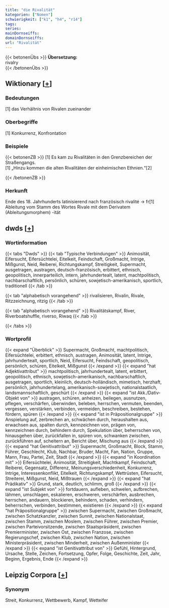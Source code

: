 ```yaml
---
title: "die Rivalität"
kategorien: ["Nomen"]
schwierigkeit: ["k1", "h4", "r14"]
tags:
series:
mainDornseiffs:
domainDornseiffs:
url: "Rivalität"
---
```


{{< betonenÜbs >}}
**Übersetzung:**  
rivalry  
{{< /betonenÜbs >}}

## Wiktionary [[+](https://de.wiktionary.org/wiki/Rivalität)]

### Bedeutungen
[1] das Verhältnis von Rivalen zueinander  

### Oberbegriffe
[1] Konkurrenz, Konfrontation  

### Beispiele
{{< betonenZB >}}
[1] Es kam zu Rivalitäten in den Grenzbereichen der Straßengangs.  
[1] „Hinzu kommen die alten Rivalitäten der einheimischen Ethnien.“[2]  

{{< /betonenZB >}}
### Herkunft
Ende des 18. Jahrhunderts latinisierend nach französisch rivalité → fr[1]  
Ableitung vom Stamm des Wortes Rivale mit dem Derivatem (Ableitungsmorphem) -ität  



## dwds [[+](https://www.dwds.de/wb/Rivalität)]

### Wortinformation
{{< tabs "Dwds" >}}
{{< tab "Typische Verbindungen" >}}
Animosität, Eifersucht, Eifersüchtelei, Eitelkeit, Feindschaft, Großmacht, Intrige, Mißgunst, Neid, Reiberei, Richtungskampf, Streitigkeit, Supermacht, ausgetragen, austragen, deutsch-französisch, erbittert, ethnisch, geopolitisch, innerparteilich, intern, jahrhundertealt, latent, machtpolitisch, nachbarschaftlich, persönlich, schüren, sowjetisch-amerikanisch, sportlich, traditionell
{{< /tab >}}

{{< tab "alphabetisch vorangehend" >}}
rivalisieren, Rivalin, Rivale, Ritzzeichnung, ritzig
{{< /tab >}}

{{< tab "alphabetisch vorangehend" >}}
Rivalitätskampf, River, Riverboatshuffle, riverso, Riwaq
{{< /tab >}}

{{< /tabs >}}

### Wortprofil
{{< expand "Überblick" >}} Supermacht, Großmacht, machtpolitisch, Eifersüchtelei, erbittert, ethnisch, austragen, Animosität, latent, Intrige, jahrhundertealt, sportlich, Neid, Eifersucht, Feindschaft, geopolitisch, persönlich, schüren, Eitelkeit, Mißgunst {{< /expand >}}
{{< expand "hat Adjektivattribut" >}} machtpolitisch, jahrhundertealt, latent, erbittert, geopolitisch, ethnisch, sowjetisch-amerikanisch, nachbarschaftlich, ausgetragen, sportlich, kleinlich, deutsch-holländisch, mimetisch, herzhaft, persönlich, jahrhundertelang, amerikanisch-sowjetisch, nationalstaatlich, landsmannschaftlich, geschürt {{< /expand >}}
{{< expand "ist Akk./Dativ-Objekt von" >}} austragen, schüren, anheizen, beilegen, ausnutzen, pflegen, verschärfen, überwinden, beleben, herrschen, vermuten, beenden, vergessen, verstärken, verbinden, vermeiden, beschreiben, bestehen, fördern, spüren {{< /expand >}}
{{< expand "ist in Präpositionalgruppe" >}} Anspielung auf, zerbrechen an, schwächen durch, heraushalten aus, erwachsen aus, spalten durch, kennzeichnen von, prägen von, kennzeichnen durch, behindern durch, Spekulation über, beherrschen von, hinausgehen über, zurückfallen in, spüren von, schwanken zwischen, zurückführen auf, scheitern an, Bericht über, Mischung aus {{< /expand >}}
{{< expand "hat Genitivattribut" >}} Supermacht, Großmacht, Block, Stamm, Führer, Geschlecht, Klub, Nachbar, Bruder, Macht, Fan, Nation, Gruppe, Mann, Frau, Partei, Zeit, Stadt {{< /expand >}}
{{< expand "in Koordination mit" >}} Eifersüchtelei, Animosität, Streitigkeit, Machtkampf, Feindschaft, Reiberei, Gegensatz, Differenz, Meinungsverschiedenheit, Konkurrenz, Intrige, Interessenkonflikt, Eitelkeit, Richtungskampf, Wettrüsten, Eifersucht, Streiterei, Mißgunst, Neid, Mißtrauen {{< /expand >}}
{{< expand "hat Prädikativ" >}} Grund, stark, deutlich, schlimm, groß {{< /expand >}}
{{< expand "ist Subjekt von" >}} fortdauern, aufleben, schwelen, aufbrechen, lähmen, umschlagen, eskalieren, erschweren, verschärfen, ausbrechen, herrschen, andauern, blockieren, behindern, schaden, verhindern, beherrschen, verbinden, bestimmen, existieren {{< /expand >}}
{{< expand "hat Präpositionalgruppe" >}} zwischen Supermacht, zwischen Großmacht, zwischen Schatzkanzler, zwischen Sunnit, zwischen Nationalstaat, zwischen Stamm, zwischen Moslem, zwischen Führer, zwischen Premier, zwischen Parteivorsitzende, zwischen Staatspräsident, zwischen Premierminister, zwischen Ost, zwischen Franzose, zwischen Regierungschef, zwischen Klub, zwischen Nation, zwischen Ministerpräsident, zwischen Minderheit, zwischen Außenminister {{< /expand >}}
{{< expand "ist Genitivattribut von" >}} Gefühl, Hintergrund, Ursache, Stelle, Zeichen, Fortsetzung, Opfer, Folge, Geschichte, Zeit, Jahr, Beginn, Ergebnis, Ende {{< /expand >}}

## Leipzig Corpora [[+](https://corpora.uni-leipzig.de/en/res?word=Rivalität&corpusId=deu_newscrawl-public_2018)]


### Synonym
Streit, Konkurrenz, Wettbewerb, Kampf, Wetteifer

